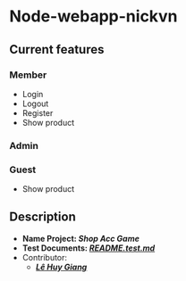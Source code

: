 # Node-webapp-nickvn
## Current features

### Member
* Login
* Logout
* Register
* Show product

### Admin

### Guest
* Show product

## Description
* **Name Project: _Shop Acc Game_**
* **Test Documents: _[README.test.md](./test/README.test.md)_**
* Contributor:
  * **_[Lê Huy Giang](https://github.com/lehuygiang28)_**
